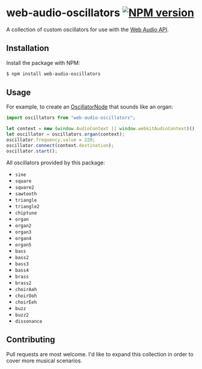 # web-audio-oscillators [![NPM version](http://img.shields.io/npm/v/web-audio-oscillators.svg?style=flat-square)](https://www.npmjs.org/package/web-audio-oscillators)

A collection of custom oscillators for use with the [Web Audio API](https://developer.mozilla.org/en-US/docs/Web/API/Web_Audio_API).

## Installation

Install the package with NPM:

```bash
$ npm install web-audio-oscillators
```

## Usage

For example, to create an [OscillatorNode](https://developer.mozilla.org/en-US/docs/Web/API/OscillatorNode) that sounds like an organ:

```javascript
import oscillators from "web-audio-oscillators";

let context = new (window.AudioContext || window.webkitAudioContext)();
let oscillator = oscillators.organ(context);
oscillator.frequency.value = 220;
oscillator.connect(context.destination);
oscillator.start();
```

All oscillators provided by this package:

- `sine`
- `square`
- `square2`
- `sawtooth`
- `triangle`
- `triangle2`
- `chiptune`
- `organ`
- `organ2`
- `organ3`
- `organ4`
- `organ5`
- `bass`
- `bass2`
- `bass3`
- `bass4`
- `brass`
- `brass2`
- `choirAah`
- `choirOoh`
- `choirEeh`
- `buzz`
- `buzz2`
- `dissonance`

## Contributing

Pull requests are most welcome. I'd like to expand this collection in order to cover more musical scenarios.
